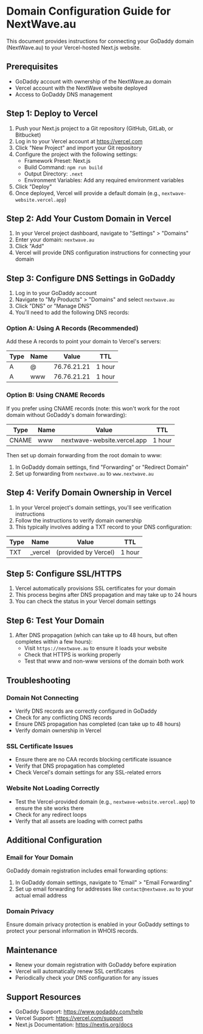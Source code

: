 # Domain Configuration Guide for NextWave.au

This document provides instructions for connecting your GoDaddy domain (NextWave.au) to your Vercel-hosted Next.js website.

## Prerequisites

- GoDaddy account with ownership of the NextWave.au domain
- Vercel account with the NextWave website deployed
- Access to GoDaddy DNS management

## Step 1: Deploy to Vercel

1. Push your Next.js project to a Git repository (GitHub, GitLab, or Bitbucket)
2. Log in to your Vercel account at https://vercel.com
3. Click "New Project" and import your Git repository
4. Configure the project with the following settings:
   - Framework Preset: Next.js
   - Build Command: `npm run build`
   - Output Directory: `.next`
   - Environment Variables: Add any required environment variables
5. Click "Deploy"
6. Once deployed, Vercel will provide a default domain (e.g., `nextwave-website.vercel.app`)

## Step 2: Add Your Custom Domain in Vercel

1. In your Vercel project dashboard, navigate to "Settings" > "Domains"
2. Enter your domain: `nextwave.au`
3. Click "Add"
4. Vercel will provide DNS configuration instructions for connecting your domain

## Step 3: Configure DNS Settings in GoDaddy

1. Log in to your GoDaddy account
2. Navigate to "My Products" > "Domains" and select `nextwave.au`
3. Click "DNS" or "Manage DNS"
4. You'll need to add the following DNS records:

### Option A: Using A Records (Recommended)

Add these A records to point your domain to Vercel's servers:

| Type | Name | Value           | TTL    |
|------|------|-----------------|--------|
| A    | @    | 76.76.21.21     | 1 hour |
| A    | www  | 76.76.21.21     | 1 hour |

### Option B: Using CNAME Records

If you prefer using CNAME records (note: this won't work for the root domain without GoDaddy's domain forwarding):

| Type  | Name | Value                        | TTL    |
|-------|------|------------------------------|--------|
| CNAME | www  | nextwave-website.vercel.app  | 1 hour |

Then set up domain forwarding from the root domain to www:
1. In GoDaddy domain settings, find "Forwarding" or "Redirect Domain"
2. Set up forwarding from `nextwave.au` to `www.nextwave.au`

## Step 4: Verify Domain Ownership in Vercel

1. In your Vercel project's domain settings, you'll see verification instructions
2. Follow the instructions to verify domain ownership
3. This typically involves adding a TXT record to your DNS configuration:

| Type | Name                  | Value                          | TTL    |
|------|----------------------|--------------------------------|--------|
| TXT  | _vercel              | (provided by Vercel)           | 1 hour |

## Step 5: Configure SSL/HTTPS

1. Vercel automatically provisions SSL certificates for your domain
2. This process begins after DNS propagation and may take up to 24 hours
3. You can check the status in your Vercel domain settings

## Step 6: Test Your Domain

1. After DNS propagation (which can take up to 48 hours, but often completes within a few hours):
   - Visit `https://nextwave.au` to ensure it loads your website
   - Check that HTTPS is working properly
   - Test that www and non-www versions of the domain both work

## Troubleshooting

### Domain Not Connecting

- Verify DNS records are correctly configured in GoDaddy
- Check for any conflicting DNS records
- Ensure DNS propagation has completed (can take up to 48 hours)
- Verify domain ownership in Vercel

### SSL Certificate Issues

- Ensure there are no CAA records blocking certificate issuance
- Verify that DNS propagation has completed
- Check Vercel's domain settings for any SSL-related errors

### Website Not Loading Correctly

- Test the Vercel-provided domain (e.g., `nextwave-website.vercel.app`) to ensure the site works there
- Check for any redirect loops
- Verify that all assets are loading with correct paths

## Additional Configuration

### Email for Your Domain

GoDaddy domain registration includes email forwarding options:

1. In GoDaddy domain settings, navigate to "Email" > "Email Forwarding"
2. Set up email forwarding for addresses like `contact@nextwave.au` to your actual email address

### Domain Privacy

Ensure domain privacy protection is enabled in your GoDaddy settings to protect your personal information in WHOIS records.

## Maintenance

- Renew your domain registration with GoDaddy before expiration
- Vercel will automatically renew SSL certificates
- Periodically check your DNS configuration for any issues

## Support Resources

- GoDaddy Support: https://www.godaddy.com/help
- Vercel Support: https://vercel.com/support
- Next.js Documentation: https://nextjs.org/docs
